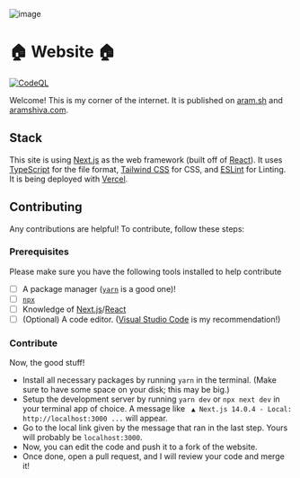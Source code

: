 ![image](https://github.com/aramshiva/website/assets/79479940/56e046fe-cb36-49f7-ba0e-05d63b34560f)

# 🏠 Website 🏠

[![CodeQL](https://github.com/aramshiva/website/actions/workflows/github-code-scanning/codeql/badge.svg)](https://github.com/aramshiva/website/actions/workflows/github-code-scanning/codeql)

Welcome! This is my corner of the internet. It is published on [aram.sh](https://aram.sh) and [aramshiva.com](https://aramshiva.com).

## Stack

This site is using [Next.js](https://nextjs.org/) as the web framework (built off of [React](https://react.dev/)). It uses [TypeScript](https://www.typescriptlang.org/) for the file format, [Tailwind CSS](https://tailwindcss.com) for CSS, and [ESLint](https://eslint.org/) for Linting. It is being deployed with [Vercel](https://vercel.com).

## Contributing

Any contributions are helpful! To contribute, follow these steps:

### Prerequisites

Please make sure you have the following tools installed to help contribute

-  [ ] A package manager ([`yarn`](https://yarnpkg.com/) is a good one)!
-  [ ] [`npx`](https://www.npmjs.com/package/npx)
-  [ ] Knowledge of [Next.js](https://nextjs.org/)/[React](https://react.dev/)
-  [ ] (Optional) A code editor. ([Visual Studio Code](https://code.visualstudio.com/) is my recommendation!)

### Contribute

Now, the good stuff!

-  Install all necessary packages by running `yarn` in the terminal. (Make sure to have some space on your disk; this may be big.)
-  Setup the development server by running `yarn dev` or `npx next dev` in your terminal app of choice.
   A message like
   ` ▲ Next.js 14.0.4 - Local: http://localhost:3000 ...` will appear.
-  Go to the local link given by the message that ran in the last step. Yours will probably be `localhost:3000`.
-  Now, you can edit the code and push it to a fork of the website.
-  Once done, open a pull request, and I will review your code and merge it!

